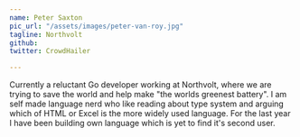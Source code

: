 ```yaml
---
name: Peter Saxton
pic_url: "/assets/images/peter-van-roy.jpg"
tagline: Northvolt
github:
twitter: CrowdHailer

---
```

Currently a reluctant Go developer working at Northvolt, where we are trying to save the world and help make "the worlds greenest battery". I am self made language nerd who like reading about type system and arguing which of HTML or Excel is the more widely used language. For the last year I have been building own language which is yet to find it's second user.
